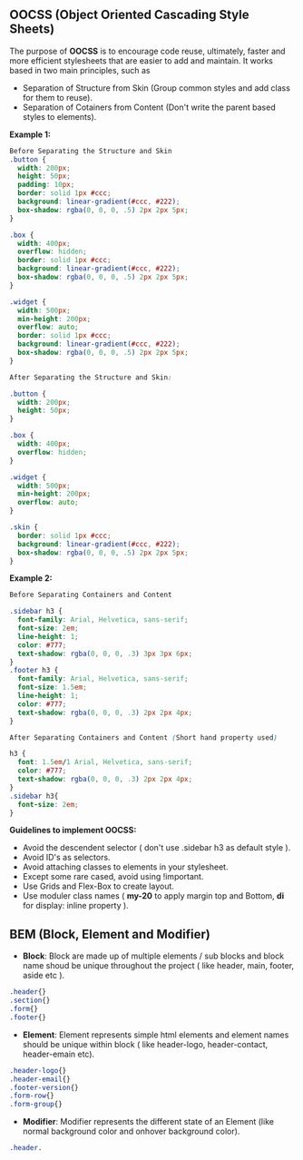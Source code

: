 ## OOCSS (Object Oriented Cascading Style Sheets)
The purpose of **OOCSS** is to encourage code reuse, ultimately, faster and more efficient stylesheets that are easier to add and maintain. It works based in two main principles, such as

- Separation of Structure from Skin (Group common styles and add class for them to reuse).
- Separation of Cotainers from Content (Don't write the parent based styles to elements).

**Example 1:**
```css
Before Separating the Structure and Skin
.button {
  width: 200px;
  height: 50px;
  padding: 10px;
  border: solid 1px #ccc;
  background: linear-gradient(#ccc, #222);
  box-shadow: rgba(0, 0, 0, .5) 2px 2px 5px;
}

.box {
  width: 400px;
  overflow: hidden;
  border: solid 1px #ccc;
  background: linear-gradient(#ccc, #222);
  box-shadow: rgba(0, 0, 0, .5) 2px 2px 5px;
}

.widget {
  width: 500px;
  min-height: 200px;
  overflow: auto;
  border: solid 1px #ccc;
  background: linear-gradient(#ccc, #222);
  box-shadow: rgba(0, 0, 0, .5) 2px 2px 5px;
}

After Separating the Structure and Skin:

.button {
  width: 200px;
  height: 50px;
}

.box {
  width: 400px;
  overflow: hidden;
}

.widget {
  width: 500px;
  min-height: 200px;
  overflow: auto;
}

.skin {
  border: solid 1px #ccc;
  background: linear-gradient(#ccc, #222);
  box-shadow: rgba(0, 0, 0, .5) 2px 2px 5px;
}
```

**Example 2:**
```css
Before Separating Containers and Content

.sidebar h3 {
  font-family: Arial, Helvetica, sans-serif;
  font-size: 2em;
  line-height: 1;
  color: #777;
  text-shadow: rgba(0, 0, 0, .3) 3px 3px 6px;
}
.footer h3 {
  font-family: Arial, Helvetica, sans-serif;
  font-size: 1.5em;
  line-height: 1;
  color: #777;
  text-shadow: rgba(0, 0, 0, .3) 2px 2px 4px;
}

After Separating Containers and Content (Short hand property used)

h3 {
  font: 1.5em/1 Arial, Helvetica, sans-serif;
  color: #777;
  text-shadow: rgba(0, 0, 0, .3) 2px 2px 4px;
}
.sidebar h3{
  font-size: 2em;
}
```
**Guidelines to implement OOCSS:**
- Avoid the descendent selector ( don't use .sidebar h3 as default style ).
- Avoid ID's as selectors.
- Avoid attaching classes to elements in your stylesheet.
- Except some rare cased, avoid using !important.
- Use Grids and Flex-Box to create layout.
- Use moduler class names ( **my-20** to apply margin top and Bottom, **di** for display: inline property ). 


## BEM (Block, Element and Modifier)
- **Block**: Block are made up of multiple elements / sub blocks and block name shoud be unique throughout the project ( like header, main, footer, aside etc ).
```css
.header{}
.section{}
.form{}
.footer{}
```
- **Element**: Element represents simple html elements and element names should be unique within block ( like header-logo, header-contact, header-emain etc).
```css
.header-logo{}
.header-email{}
.footer-version{}
.form-row{}
.form-group{}
```
- **Modifier**: Modifier represents the different state of an Element (like normal background color and onhover background color).
```css
.header.
```
<!--stackedit_data:
eyJwcm9wZXJ0aWVzIjoiZXh0ZW5zaW9uczpcbiAgcHJlc2V0Oi
BnZm1cbiIsImhpc3RvcnkiOls1NDMxNDE2MjMsLTgxMDIwNTQy
MSwtNjM3NzkzNzU5LC0xMzg4MDM5MzMsLTIwNzM2NjUzMjMsLT
Q0MTEzODQ1MCwxNjQ2NTg1MDI0LC0xNzI4ODE5MTkzLC0xODcx
NTkyMTQ0XX0=
-->